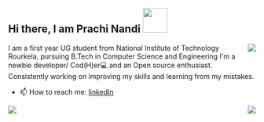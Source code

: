 
 <h2> Hi there, I am Prachi Nandi </a> <img src="https://media.giphy.com/media/ujrj9aoOdNvXO/giphy.gif" width="50"></h2>
<img align="right" src="https://github-readme-stats.vercel.app/api/top-langs/?username=prachi237&theme=dark&hide_langs_below=1" />
  <p> I am a first year UG student from National Institute of Technology Rourkela, pursuing B.Tech in Computer Science and Engineering
  I'm a newbie developer/ Cod(H)er💻  and an  Open source enthusiast.
 <br> Consistently working on improving my skills and learning from my mistakes.</p>
 
 - 📫 How to reach me: [linkedIn](https://www.linkedin.com/in/prachi-nandi-461641198/)
<img src="https://github-readme-stats.vercel.app/api?username=prachi237&show_icons=true&count_private=true&theme=radical ">     
<img align="right" src="https://github-readme-stats.vercel.app/api/top-langs/?username=prachi237&theme=dark&hide_langs_below=1" />



